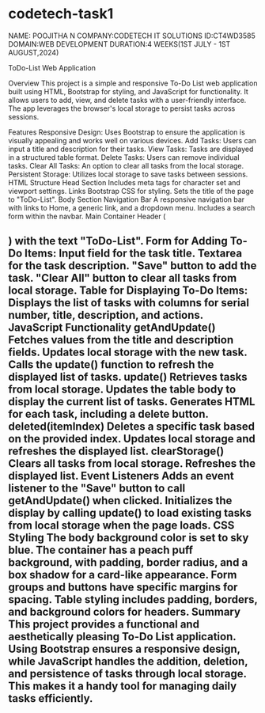 # codetech-task1
NAME: POOJITHA N
COMPANY:CODETECH IT SOLUTIONS
ID:CT4WD3585
DOMAIN:WEB DEVELOPMENT
DURATION:4 WEEKS(1ST JULY - 1ST AUGUST,2024)



ToDo-List Web Application


Overview
This project is a simple and responsive To-Do List web application built using HTML, Bootstrap for styling, and JavaScript for functionality. It allows users to add, view, and delete tasks with a user-friendly interface. The app leverages the browser's local storage to persist tasks across sessions.

Features
Responsive Design: Uses Bootstrap to ensure the application is visually appealing and works well on various devices.
Add Tasks: Users can input a title and description for their tasks.
View Tasks: Tasks are displayed in a structured table format.
Delete Tasks: Users can remove individual tasks.
Clear All Tasks: An option to clear all tasks from the local storage.
Persistent Storage: Utilizes local storage to save tasks between sessions.
HTML Structure
Head Section
Includes meta tags for character set and viewport settings.
Links Bootstrap CSS for styling.
Sets the title of the page to "ToDo-List".
Body Section
Navigation Bar
A responsive navigation bar with links to Home, a generic link, and a dropdown menu.
Includes a search form within the navbar.
Main Container
Header (<h2>) with the text "ToDo-List".
Form for Adding To-Do Items:
Input field for the task title.
Textarea for the task description.
"Save" button to add the task.
"Clear All" button to clear all tasks from local storage.
Table for Displaying To-Do Items:
Displays the list of tasks with columns for serial number, title, description, and actions.
JavaScript Functionality
getAndUpdate()
Fetches values from the title and description fields.
Updates local storage with the new task.
Calls the update() function to refresh the displayed list of tasks.
update()
Retrieves tasks from local storage.
Updates the table body to display the current list of tasks.
Generates HTML for each task, including a delete button.
deleted(itemIndex)
Deletes a specific task based on the provided index.
Updates local storage and refreshes the displayed list.
clearStorage()
Clears all tasks from local storage.
Refreshes the displayed list.
Event Listeners
Adds an event listener to the "Save" button to call getAndUpdate() when clicked.
Initializes the display by calling update() to load existing tasks from local storage when the page loads.
CSS Styling
The body background color is set to sky blue.
The container has a peach puff background, with padding, border radius, and a box shadow for a card-like appearance.
Form groups and buttons have specific margins for spacing.
Table styling includes padding, borders, and background colors for headers.
Summary
This project provides a functional and aesthetically pleasing To-Do List application. Using Bootstrap ensures a responsive design, while JavaScript handles the addition, deletion, and persistence of tasks through local storage. This makes it a handy tool for managing daily tasks efficiently.
